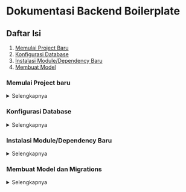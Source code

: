 # Dokumentasi Backend Boilerplate

## Daftar Isi

1. [Memulai Project Baru](#memulai-project-baru)
2. [Konfigurasi Database](#konfigurasi-database)
3. [Instalasi Module/Dependency Baru](#instalasi-moduledependency-baru)
4. [Membuat Model](#membuat-model)

### Memulai Project baru

<details>
<summary>Selengkapnya</summary>
Pada saat developer memulai project aplikasi baru maka diharuskan untuk melakukan clone pada boilerplate ini yang berada pada repository [Backend Express](https://gitlab.com/mv-lanius/boilerplates/backend-express.git) branch master. Setelah di clone maka perlu dilakukan penghapusan origin menggunakan perintah:
> git remote remove origin

Setelah menghapus origin awal maka rename file .env.example menjadi .env. Mulai instalasi module awal dengan perintah:

> yarn

Setelah itu kita perlu menggantinya dengan origin repository baru untuk project yang sedang dikerjakan. Lalu melakukan commit pertama dengan pertama dengan perintah:

> git remote add origin [url-repository]

> git add .

> git commit -m “[CREATE] project init”

</details>

### Konfigurasi Database

<details>
<summary>Selengkapnya</summary>
Sistem database yang kita gunakan yaitu PostgreSQL dan MongoDB yang masing-masing memiliki peran. PostgreSQL digunakan untuk data bersifat fixed-field yang dimana field table tidak bertambah atau berkurang secara dinamis dan digunakan untuk database bersifat relasional. Sedangkan MongoDB digunakan untuk data bersifat dynamic-property yang data property dapat bertambah atau berkurang secara dinamis.
Pada saat membuat project baru diharapkan untuk membuat inisialisasi database kosong dengan nama sesuai nama project tersebut misalkan: ``db_pg_petro_vr``, ``db_mongo_sim_engineering``. Setelah itu kita dapat mengisi database authentication pada file ``.env`` seperti berikut:

    # Global Env
    NODE_ENV=development
    PORT=4000

    # postgres env
    DB_USERNAME=postgres
    DB_PASSWORD=password123
    DB_HOST=localhost
    DB_PORT=5432
    DB_NAME=db_pg_contoh
    DB_DIALECT=postgres

    # mongo env
    MONGO_DB_USERNAME=mongo
    MONGO_DB_PASSWORD=password123
    MONGO_DB_HOST=localhost
    MONGO_DB_PORT=5432
    MONGO_DB_NAME=db_mongo_contoh

    # jwt for login
    JWT_EXPIRE="7d"
    JWT_SECRET="akucintalanius"

</details>

### Instalasi Module/Dependency Baru

<details>
<summary>Selengkapnya</summary>
Instalasi module pada boilerplate ini menggunakan package manager Yarn. sehingga diharapkan untuk semua pemakaian command npm diganti dengan yarn. Berikut command instalasi awal boilerplate dengan perintah:
>yarn

Ketika hendak menambahkan module baru maka menggunakan perintah berikut:

> yarn add [nama-module]

Ketika hendak menambahkan module baru bersifat development only maka menggunakan perintah berikut

> yarn add -D [nama-module]

</details>

### Membuat Model dan Migrations

<details>
<summary>Selengkapnya</summary>

Untuk membuat file model silahkan lihat terlebih dahulu file contoh berikut pada directory models: [example.model.ts](https://gitlab.com/mv-lanius/boilerplates/backend-express/-/blob/master/src/models/example.model.ts)

Replace All (ctrl + h) semua Kata ""Example"" menjadi nama model yang diinginkan

Definisikan Attributes yang ada pada model pada baris berikut:

    export interface ExampleAttributes {
        id: number,
        name: string,
        description: string,
    }

Implementasikan Attributes yang didefinisikan pada interface diatas, seperti berikut:

    export class Example
        extends BaseModel<ExampleAttributes, ExampleCreationAttributes>
        implements ExampleAttributes {
        id: number;
        name: string;
        description: string;
        ...

Definiskan database table yang ingin dibuat pada baris berikut:

    public static tableDefinitions: ModelAttributes<Example, ExampleAttributes> = {
            id: {
                type: new DataTypes.INTEGER(),
                primaryKey: true,
                autoIncrement: true,
                allowNull: false,
            },
            name: new DataTypes.STRING(),
            description: new DataTypes.STRING(),
        }

Buat dokumentasi Swagger pada baris berikut:

\*) untuk tambahan New pada nama schema untuk atribut yang dibutuhkan pada saat membuat data baru.

    export const swaggerSchemas: Schemas[] = [
        {
            Example: {
                title: "",
                type: "object",
                properties: {
                    id: {
                        type: "number"
                    },
                    name: {
                        type: "string"
                    },
                    description: {
                        type: "string"
                    },
                }
            },
            NewExample: {
                title: "",
                type: "object",
                properties: {
                    name: {
                        type: "string"
                    },
                    description: {
                        type: "string"
                    },
                }
            }
        }
    ];

Buat File Migrations pada directory migrations seperti pada file contoh berikut:
[0.example.ts](https://gitlab.com/mv-lanius/boilerplates/backend-express/-/blob/master/src/migrations/0.example.ts)

ubah kata "Example" menjadi nama model yang dibuat diatas.

</details>
